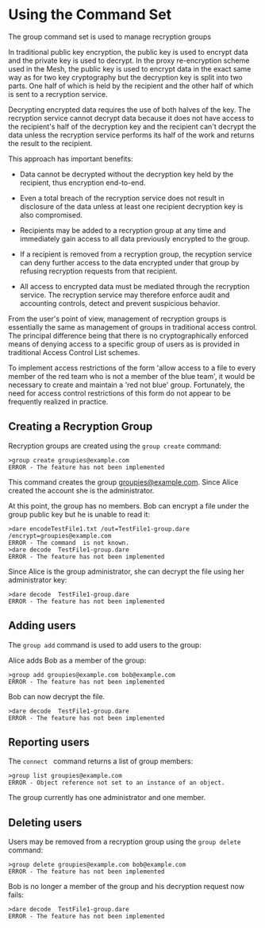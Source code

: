 
# Using the  Command Set

The group command set is used to manage recryption groups

In traditional public key encryption, the public key is used to encrypt data
and the private key is used to decrypt. In the proxy re-encryption scheme used 
in the Mesh, the public key is used to encrypt data in the exact same way as 
for two key cryptography but the decryption key is split into two parts. One 
half of which is held by the recipient and the other half of which is sent 
to a recryption service.

Decrypting encrypted data requires the use of both halves of the key. The recryption
service cannot decrypt data because it does not have access to the recipient's half
of the decryption key and the recipient can't decrypt the data unless the recryption
service performs its half of the work and returns the result to the recipient.

This approach has important benefits:

* Data cannot be decrypted without the decryption key held by the recipient, thus
encryption end-to-end. 

* Even a total breach of the recryption service does not result in disclosure of
the data unless at least one recipient decryption key is also compromised.

* Recipients may be added to a recryption group at any time and immediately gain access
to all data previously encrypted to the group.

* If a recipient is removed from a recryption group, the recyption service can
deny further access to the data encrypted under that group by refusing recryption 
requests from that recipient.

* All access to encrypted data must be mediated through the recryption service.
The recryption service may therefore enforce audit and accounting controls, detect
and prevent suspicious behavior.

From the user's point of view, management of recryption groups is essentially the 
same as management of groups in traditional access control. The principal difference
being that there is no cryptographically enforced means of denying access to a 
specific group of users as is provided in traditional Access Control List schemes.

To implement access restrictions of the form 'allow access to a file to every member
of the red team who is not a member of the blue team', it would be necessary to create 
and maintain a 'red not blue' group. Fortunately, the need for access control 
restrictions of this form do not appear to be frequently realized in practice.

## Creating a Recryption Group

Recryption groups are created using the `group create` command:


````
>group create groupies@example.com
ERROR - The feature has not been implemented
````

This command creates the group groupies@example.com. Since Alice created the
account she is the administrator.

At this point, the group has no members. Bob can encrypt a file under the group
public key but he is unable to read it:


````
>dare encodeTestFile1.txt /out=TestFile1-group.dare /encrypt=groupies@example.com
ERROR - The command  is not known.
>dare decode  TestFile1-group.dare
ERROR - The feature has not been implemented
````

Since Alice is the group administrator, she can decrypt the file using her 
administrator key:


````
>dare decode  TestFile1-group.dare
ERROR - The feature has not been implemented
````


## Adding users

The `group add` command is used to add users to the group:

Alice adds Bob as a member of the group:


````
>group add groupies@example.com bob@example.com
ERROR - The feature has not been implemented
````

Bob can now decrypt the file.


````
>dare decode  TestFile1-group.dare
ERROR - The feature has not been implemented
````

## Reporting users

The `connect ` command returns a list of group members:


````
>group list groupies@example.com
ERROR - Object reference not set to an instance of an object.
````

The group currently has one administrator and one member.

## Deleting users

Users may be removed from a recryption group using the `group delete` command:


````
>group delete groupies@example.com bob@example.com
ERROR - The feature has not been implemented
````

Bob is no longer a member of the group and his decryption request now fails:


````
>dare decode  TestFile1-group.dare
ERROR - The feature has not been implemented
````


